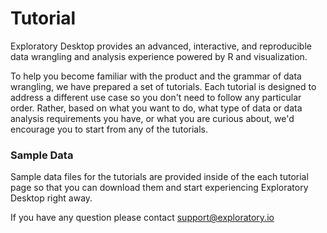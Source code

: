 Tutorial
========

Exploratory Desktop provides an advanced, interactive, and reproducible data wrangling and analysis experience powered by R and visualization.  

To help you become familiar with the product and the grammar of data wrangling, we have prepared a set of tutorials. Each tutorial is designed to address a different use case so you don't need to follow any particular order. Rather, based on what you want to do, what type of data or data analysis requirements you have, or what you are curious about, we'd encourage you to start from any of the tutorials.

### Sample Data

Sample data files for the tutorials are provided inside of the each tutorial page so that you can download them and start experiencing Exploratory Desktop right away.

If you have any question please contact [support@exploratory.io](mailto:support@exploratory.io)
